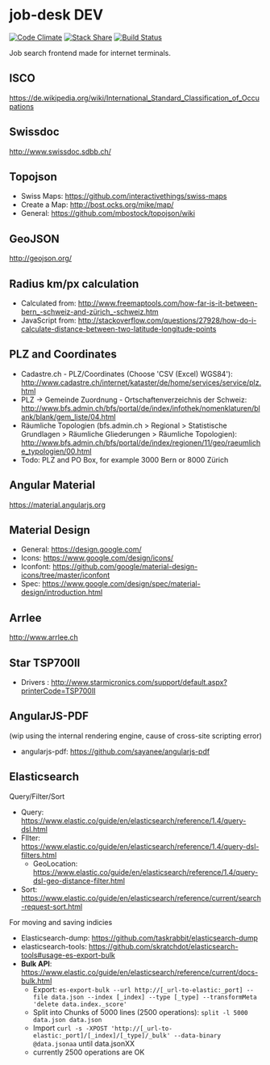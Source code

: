 job-desk DEV
============

[![Code Climate](https://codeclimate.com/github/alv-ch/job-desk/badges/gpa.svg)](https://codeclimate.com/github/alv-ch/job-desk) [![Stack Share](http://img.shields.io/badge/tech-stack-0690fa.svg?style=flat)](http://stackshare.io/alv-ch/job-desk) [![Build Status](https://travis-ci.org/alv-ch/job-desk.svg?branch=dev)](https://travis-ci.org/alv-ch/job-desk)

Job search frontend made for internet terminals.

## ISCO
https://de.wikipedia.org/wiki/International_Standard_Classification_of_Occupations

## Swissdoc
http://www.swissdoc.sdbb.ch/

## Topojson
* Swiss Maps: https://github.com/interactivethings/swiss-maps
* Create a Map: http://bost.ocks.org/mike/map/
* General: https://github.com/mbostock/topojson/wiki

## GeoJSON
http://geojson.org/

## Radius km/px calculation
* Calculated from: http://www.freemaptools.com/how-far-is-it-between-bern_-schweiz-and-zürich_-schweiz.htm
* JavaScript from: http://stackoverflow.com/questions/27928/how-do-i-calculate-distance-between-two-latitude-longitude-points

## PLZ and Coordinates
* Cadastre.ch - PLZ/Coordinates (Choose 'CSV (Excel) WGS84'): http://www.cadastre.ch/internet/kataster/de/home/services/service/plz.html
* PLZ -> Gemeinde Zuordnung - Ortschaftenverzeichnis der Schweiz: http://www.bfs.admin.ch/bfs/portal/de/index/infothek/nomenklaturen/blank/blank/gem_liste/04.html
* Räumliche Topologien (bfs.admin.ch > Regional > Statistische Grundlagen > Räumliche Gliederungen > Räumliche Topologien): http://www.bfs.admin.ch/bfs/portal/de/index/regionen/11/geo/raeumliche_typologien/00.html
* Todo: PLZ and PO Box, for example 3000 Bern or 8000 Zürich

## Angular Material
https://material.angularjs.org

## Material Design
* General: https://design.google.com/
* Icons: https://www.google.com/design/icons/
* Iconfont: https://github.com/google/material-design-icons/tree/master/iconfont
* Spec: https://www.google.com/design/spec/material-design/introduction.html

## Arrlee                                               
http://www.arrlee.ch

## Star TSP700II
* Drivers : http://www.starmicronics.com/support/default.aspx?printerCode=TSP700II

## AngularJS-PDF
(wip using the internal rendering engine, cause of cross-site scripting error)
* angularjs-pdf: https://github.com/sayanee/angularjs-pdf

## Elasticsearch

Query/Filter/Sort

* Query: https://www.elastic.co/guide/en/elasticsearch/reference/1.4/query-dsl.html
* FIlter: https://www.elastic.co/guide/en/elasticsearch/reference/1.4/query-dsl-filters.html
  * GeoLocation: https://www.elastic.co/guide/en/elasticsearch/reference/1.4/query-dsl-geo-distance-filter.html
* Sort: https://www.elastic.co/guide/en/elasticsearch/reference/current/search-request-sort.html

For moving and saving indicies

* Elasticsearch-dump: https://github.com/taskrabbit/elasticsearch-dump
* elasticsearch-tools: https://github.com/skratchdot/elasticsearch-tools#usage-es-export-bulk
* **Bulk API**: https://www.elastic.co/guide/en/elasticsearch/reference/current/docs-bulk.html
  * Export: `es-export-bulk --url http://[_url-to-elastic:_port] --file data.json --index [_index] --type [_type] --transformMeta 'delete data.index._score'`
  * Split into Chunks of 5000 lines (2500 operations): `split -l 5000 data.json data.json`
  * Import `curl -s -XPOST 'http://[_url-to-elastic:_port]/[_index]/[_type]/_bulk' --data-binary @data.jsonaa` until data.jsonXX
  * currently 2500 operations are OK

